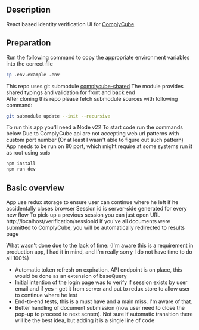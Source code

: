 ## Description

React based identity verification UI for [ComplyCube](https://complycube.com/)

## Preparation

Run the following command to copy the appropriate environment variables into the correct file

```bash
cp .env.example .env
```

This repo uses git submodule [complycube-shared](https://github.com/izhyvaiev/complycube-shared)
The module provides shared typings and validation for front and back end  
After cloning this repo please fetch submodule sources with following command:

```bash
git submodule update --init --recursive
```

To run this app you'll need a Node v22
To start code run the commands below
Due to ComplyCube api are not accepting web url patterns with custom port number
(Or at least I wasn't able to figure out such pattern)
App needs to be run on 80 port, which might require at some systems run it as root using `sudo`

```bash
npm install
npm run dev
```

## Basic overview

App use redux storage to ensure user can continue where he left if he accidentally closes browser
Session id is server-side generated for every new flow
To pick-up a previous session you can just open URL http://localhost/verification/sessionId
If you've all documents were submitted to ComplyCube, you will be automatically redirected to results page

What wasn't done due to the lack of time:
(I'm aware this is a requirement in production app, I had it in mind, and I'm really sorry I do not have time to do all 100%)
- Automatic token refresh on expiration. API endpoint is on place, this would be done as an extension of baseQuery
- Initial intention of the login page was to verify if session exists by user email and if yes - get it from server and put to redux store to allow user to continue where he lest
- End-to-end tests, this is a must have and a main miss. I'm aware of that.
- Better handling of document submission (now user need to close the pop-up to proceed to next screen). Not sure if automatic transition there will be the best idea, but adding it is a single line of code